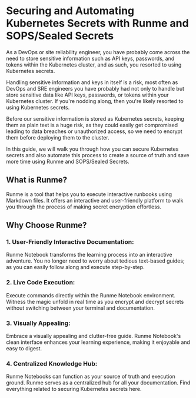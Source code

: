 # **Securing and Automating Kubernetes Secrets with Runme and SOPS/Sealed Secrets**

As a DevOps or site reliability engineer, you have probably come across the need to store sensitive information such as API keys, passwords, and tokens within the Kubernetes cluster, and as such, you resorted to using Kubernetes secrets.

Handling sensitive information and keys in itself is a risk, most often as DevOps and SRE engineers you have probably had not only to handle but store sensitive data like API keys, passwords, or tokens within your Kubernetes cluster. If you're nodding along, then you're likely resorted to using Kubernetes secrets.

Before our sensitive information is stored as Kubernetes secrets, keeping them as plain text is a huge risk, as they could easily get compromised leading to data breaches or unauthorized access, so we need to encrypt them before deploying them to the cluster.

In this guide, we will walk you through how you can secure Kubernetes secrets and also automate this process to create a source of truth and save more time using Runme and SOPS/Sealed Secrets.

## What is Runme?

Runme is a tool that helps you to execute interactive runbooks using Markdown files. It offers an interactive and user-friendly platform to walk you through the process of making secret encryption effortless.

## **Why Choose Runme?**

### **1. User-Friendly Interactive Documentation:**

Runme Notebook transforms the learning process into an interactive adventure. You no longer need to worry about tedious text-based guides; as you can easily follow along and execute step-by-step.

### **2. Live Code Execution:**

Execute commands directly within the Runme Notebook environment. Witness the magic unfold in real time as you encrypt and decrypt secrets without switching between your terminal and documentation.

### **3. Visually Appealing:**

Embrace a visually appealing and clutter-free guide. Runme Notebook's clean interface enhances your learning experience, making it enjoyable and easy to digest.

### **4. Centralized Knowledge Hub:**

Runme Notebooks can function as your source of truth and execution ground. Runme serves as a centralized hub for all your documentation. Find everything related to securing Kubernetes secrets here.
